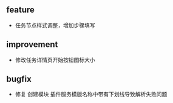 
## feature
  - 任务节点样式调整，增加步骤填写
  
## improvement
  - 修改任务详情页开始按钮图标大小
  
## bugfix
  - 修复 创建模块 插件服务模版名称中带有下划线导致解析失败问题